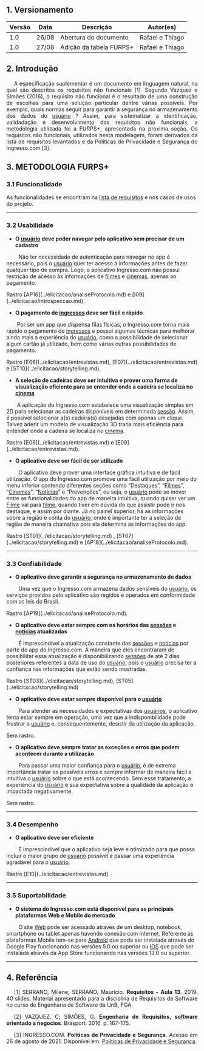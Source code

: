 ## 1. Versionamento

| Versão | Data  | Descrição             | Autor(es)       |
| ------ | ----- | --------------------- | --------------- |
| 1.0    | 26/08 | Abertura do documento | Rafael e Thiago |
| 1.0    | 27/08 | Adição da tabela FURPS+ | Rafael e Thiago |


## 2. Introdução

<p style="text-align: justify; text-indent: 20px">A especificação suplementar é um documento em linguagem natural, na qual são descritos os requisitos não funcionais [1]. Segundo Vazquez e Simões (2016), o requisito não funcional é o resultado de uma construção de escolhas para uma solução particular dentre várias possiveis. Por exemplo, quais normas seguir para garantir a segurança no armazenamento dos dados do <a href=../../modelagem/lexicos/#usuario>usuário</a> ? Assim, para sistematizar a identificação, validadação e desenvolvimento dos requisitos não funcionais, a metodologia utilizada foi a FURPS+, apresentada na proxima seção. Os requisitos não funcionais, utilizados nesta modelagem, foram derivados da lista de requisitos levantados e da Políticas de Privacidade e Segurança do Ingresso.com [3].</p>

## 3. METODOLOGIA FURPS+

### 3.1 Funcionalidade

<p align=”justify”>As funcionalidades se encontram na <a href="https://docs.google.com/spreadsheets/d/1jnQp4QDh6lcEGvI0FulFJ9UemWUIfF5fezK66ocX0iw/edit?usp=sharing" target="_blank">lista de requisitos</a> e nos casos de usos do projeto.</p>
<hr>

### 3.2 Usabilidade
	
- <b>O <a href=../../modelagem/lexicos/#usuario>usuário</a> deve poder navegar pelo aplicativo sem precisar de um cadastro</b>
<p align=”justify”>&emsp;&emsp;	Não ter necessidade de autenticação para navegar no app é necessário, pois o <a href=../../modelagem/lexicos/#usuario>usuário</a> quer ter acesso à informações antes de fazer qualquer tipo de compra. Logo, o aplicativo Ingresso.com não possui restrição de acesso às informações de <a href=../../modelagem/lexicos/#filme>filmes</a> e <a href=../../modelagem/lexicos/#cinema>cinemas</a>, apenas ao pagamento.</p>
Rastro [AP16](../elicitacao/analiseProtocolo.md) e [I09](../elicitacao/introspeccao.md).

- <b>O pagamento de <a href=../../modelagem/lexicos/#ingresso>ingressos</a> deve ser fácil e rápido</b>
<p align=”justify”>&emsp;&emsp;Por ser um app que dispensa filas físicas, o Ingresso.com torna mais rápido o pagamento de <a href=../../modelagem/lexicos/#ingresso>ingressos</a> e possui algumas técnicas para melhorar ainda mais a experiência do <a href=../../modelagem/lexicos/#usuario>usuário</a>, como a possibilidade de selecionar algum cartão já utilizado, bem como várias outras possibilidades de pagamento.</p>
Rastro [E06](../elicitacao/entrevistas.md), [E07](../elicitacao/entrevistas.md) e [ST10](../elicitacao/storytelling.md).


- <b>A seleção de cadeiras deve ser intuitiva e prover uma forma de visualização eficiente  para se entender onde a cadeira se localiza no <a href=../../modelagem/lexicos/#cinema>cinema</a></b>
<p align=”justify”>&emsp;&emsp;A aplicação do Ingresso.com estabelece uma visualização simples em 2D para selecionar as cadeiras disponíveis em determinada <a href=../../modelagem/lexicos/#sessao>sessão</a>. Assim, é possível selecionar a(s) cadeira(s) desejadas com apenas um clique. Talvez aderir um modelo de visualização 3D traria mais eficiência para entender onde a cadeira se localiza no <a href=../../modelagem/lexicos/#cinema>cinema</a>.</p>
Rastro [E08](../elicitacao/entrevistas.md) e [E09](../elicitacao/entrevistas.md).


- <b>O aplicativo deve ser fácil de ser utilizado</b>
<p align=”justify”>&emsp;&emsp; O aplicativo deve prover uma interface gráfica intuitiva e de fácil utilização. O app do Ingresso.com promove uma fácil utilização por meio do menu inferior contendo diferentes seções como “Destaques”, “<a href=../../modelagem/lexicos/#filme>Filmes</a>”, “<a href=../../modelagem/lexicos/#cinema>Cinemas</a>”, “<a href=../../modelagem/lexicos/#noticia>Notícias</a>” e “Prevenções”, ou seja, o <a href=../../modelagem/lexicos/#usuario>usuário</a> pode se mover entre as funcionalidades do app de maneira intuitiva, quando quiser ver um <a href=../../modelagem/lexicos/#filme>Filme</a> vai para <a href=../../modelagem/lexicos/#filme>filme</a>, quando tiver em dúvida do que assistir pode ir nos destaque, e assim por diante. Já no painel superior, há as informações sobre a região e conta do <a href=../../modelagem/lexicos/#usuario>usuário</a>, onde é importante ter a seleção de região de maneira chamativa pois ela determina as informações do app.</p>
Rastro [ST01](../elicitacao/storytelling.md)
, [ST07](../elicitacao/storytelling.md)
 e [AP18](../elicitacao/analiseProtocolo.md).
<hr>

### 3.3 Confiabilidade

- <b>O aplicativo deve garantir a segurança no armazenamento de dados</b>
<p align=”justify”>&emsp;&emsp;
Uma vez que o Ingresso.com armazena dados sensiveis do <a href=../../modelagem/lexicos/#usuario>usuário</a>, os serviços providos pelo aplicativo são regidos e operados em conformidade com as leis do Brasil. 
</p>
Rastro [AP19](../elicitacao/analiseProtocolo.md).

- <b>O aplicativo deve estar sempre com os horários das <a href=../../modelagem/lexicos/#sessao>sessões</a> e <a href=../../modelagem/lexicos/#noticia>notícias</a> atualizadas</b>
<p align=”justify”>&emsp;&emsp;
	É imprescindível a atualização constante das <a href=../../modelagem/lexicos/#sessao>sessões</a> e <a href=../../modelagem/lexicos/#noticia>notícias</a> por parte do app do Ingresso.com. A maneira que eles encontraram de possibilitar essa atualização é disponibilizando <a href=../../modelagem/lexicos/#sessao>sessões</a> de até 2 dias posteriores referentes a data de uso do <a href=../../modelagem/lexicos/#usuario>usuário</a>, pois o <a href=../../modelagem/lexicos/#usuario>usuário</a> precisa ter a confiança nas informações que estão sendo mostradas.
</p>
Rastro [ST03](../elicitacao/storytelling.md), [ST05](../elicitacao/storytelling.md)

- <b>O  aplicativo deve estar sempre disponível para o <a href=../../modelagem/lexicos/#usuario>usuário</a></b>
<p align=”justify”>&emsp;&emsp;
Para atender as necessidades e expectativas dos <a href=../../modelagem/lexicos/#usuario>usuários</a>, o aplicativo tenta estar sempre em operação, uma vez que a indisponibilidade pode frustrar o <a href=../../modelagem/lexicos/#usuario>usuário</a> e, consequentemente, desistir da utilização da aplicação. 
</p>
Sem rastro.


- <b>O aplicativo deve sempre tratar as exceções e erros que podem acontecer durante a utilização</b>
<p align=”justify”>&emsp;&emsp;
	Para passar uma maior confiança para o <a href=../../modelagem/lexicos/#usuario>usuário</a>, é de extrema importância tratar os possíveis erros e sempre informar de maneira fácil e intuitiva o <a href=../../modelagem/lexicos/#usuario>usuário</a> sobre o que está acontecendo. Sem esse tratamento, a experiência do <a href=../../modelagem/lexicos/#usuario>usuário</a> e sua expectativa sobre a qualidade da aplicação é impactada negativamente.
</p>
Sem rastro.


<hr>

### 3.4 Desempenho

- <b>O aplicativo deve ser eficiente</b>
<p align=”justify”>&emsp;&emsp;
	É imprescindível que o aplicativo seja leve e otimizado para que possa incluir o maior grupo de <a href=../../modelagem/lexicos/#usuario>usuário</a> possível e passar uma experiência agradável para o <a href=../../modelagem/lexicos/#usuario>usuário</a>.
</p>
Rastro [E10](../elicitacao/entrevistas.md).
<hr>

### 3.5 Suportabilidade

- <b>O sistema do Ingresso.com está disponível para as principais plataformas Web e Mobile do mercado</b>
<p align=”justify”>&emsp;&emsp;
O site <a href="https://www.ingresso.com/" target="_blank">Web</a> pode ser acessado através de um desktop, notebook, smartphone ou tablet apenas havendo conexão com internet.
Referente às plataformas Mobile tem-se para <a href="https://play.google.com/store/apps/details?id=com.<a href=../../modelagem/lexicos/#ingresso>ingresso</a>.<a href=../../modelagem/lexicos/#cinema>cinemas</a>&hl=pt_BR&gl=US)" target="_blank">Android</a> que pode ser instalada através do Google Play funcionando nas versões  5.0 ou superior ou <a href="https://apps.apple.com/br/app/<a href=../../modelagem/lexicos/#ingresso>ingresso</a>-com-<a href=../../modelagem/lexicos/#filme>filmes</a>-<a href=../../modelagem/lexicos/#cinema>cinemas</a>/id1165054492" target="_blank">IOS</a> que pode ser instalada através da App Store funcionando nas versões 13.0 ou superior.
</p>

<hr>

## 4. Referência

<p style="text-align: justify; text-indent: 20px">[1] SERRANO, Milene; SERRANO, Maurício. <b>Requisitos - Aula 13</b>. 2019. 40 slides. Material apresentado para a disciplina de Requisitos de Software no curso de Engenharia de Software da UnB, FGA.</p>
<p style="text-align: justify; text-indent: 20px">[2] VAZQUEZ, C; SIMÕES, G. <b>Engenharia de Requisitos, software orientado a negocios</b>. Brasport. 2016. p. 167-175.</p>
<p style="text-align: justify; text-indent: 20px">[3] INGRESSO.COM. <b>Políticas de Privacidade e Segurança</b>. Acesso em 26 de agosto de 2021. Disponível em: <a href=”https://atendimento.ingresso.com/hc/pt-br/sections/360000077411-Pol%C3%ADticas-de-Privacidade-e-Seguran%C3%A7a%7C”> Politicas de Privacidade e Segurança</a>.</p>

